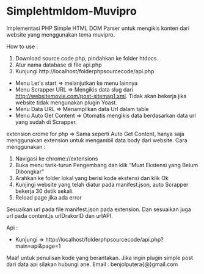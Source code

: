 # Simplehtmldom-Muvipro
Implementasi PHP Simple HTML DOM Parser untuk mengikis konten dari website yang menggunakan tema muvipro.

How to use : 
1. Download source code php, pindahkan ke folder htdocs. 
2. Atur nama database di file api.php
3. Kunjungi http://localhost/folderphpsourcecode/api.php

* Menu Let's start => melanjutkan ke menu lainnya
* Menu Scrapper URL => Mengikis data slug dari http://websitemovie.com/post-sitemap1.xml. Tidak akan bekerja jika website tidak mengunakan plugin Yoast.
* Menu Data URL => Menampilkan data Url dalam table
* Menu Auto Get Content => Otomatis mengikis data berdasarkan data url yang sudah di Scrapper.

extension crome for php => Sama seperti Auto Get Content, hanya saja menggunakan extension untuk mengambil data body dari website.
Cara menggunakan :
1. Navigasi ke chrome://extensions
2. Buka menu tarik-turun Pengembang dan klik “Muat Ekstensi yang Belum Dibongkar”
3. Arahkan ke folder lokal yang berisi kode ekstensi dan klik Ok
4. Kunjingi website yang telah diatur pada manifest.json, auto Scrapper bekerja 30 detik sekali. 
5. Reload page jika ada error

Sesuaikan url pada file manifest.json pada extension.
Dan sesuaikan juga url pada content.js urlDrakorID dan urlAPI.

Api :
* Kunjungi => http://localhost/folderphpsourcecode/api.php?main=api&page=1

Maaf untuk penulisan kode yang berantakan.
Jika ingin plugin simple post dari data api silakan hubungi ane. 
Email : benjolputera{@}gmail.com

